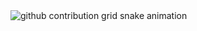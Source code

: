 <picture>
  <source media="(prefers-color-scheme: dark)" srcset="https://raw.githubusercontent.com/whitespaca/whitespaca/output/github-contribution-grid-snake-dark.svg">
  <source media="(prefers-color-scheme: light)" srcset="https://raw.githubusercontent.com//whitespaca/whitespaca/output/github-contribution-grid-snake.svg">
  <img alt="github contribution grid snake animation" src="https://raw.githubusercontent.com//whitespaca/whitespaca/output/github-contribution-grid-snake.svg">
</picture>
